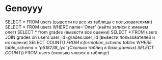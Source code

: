 # Genoyyy
SELECT * FROM users (вывести из все из таблицы с пользователями)
SELECT * FROM users WHERE name='Олег' (найти записи с именем олег)
SELECT * from grades (вывести все оценки)
SELECT * FROM users JOIN grades on users.user_id=grades.user_id (вывести пользователей и их оценки)
SELECT  COUNT(*) FROM information_schema.tables WHERE table_schema = 'p518238_lyc' (Сколько таблиц в базе данных)
SELECT COUNT(*) FROM users (сколько чловек в таблице)
